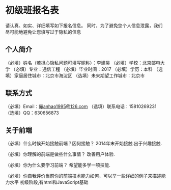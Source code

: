 # 初级班报名表

请认真、如实、详细填写如下报名信息。
同时，为了避免您个人信息泄露，我们尽可能地避免让您填写过于隐私的信息

## 个人简介

（必填）姓名（若担心隐私问题可填写昵称）：李建昊
（必填）学校：北京邮电大学
（必填）专业：通信工程
（必填）毕业时间：2017
（必填）学历：本科
（选填）家庭居住城市：北京市海淀区
（选填）未来期望工作城市：北京市

## 联系方式

（必填）Email：lijianhao1995@126.com
（选填）联系电话：15810269231
（选填）QQ：630656873

## 关于前端

（必填）什么时候开始接触前端？因何接触？
2014年末开始接触.出于兴趣接触.

（必填）你理解的前端是做些什么事情？
改善用户体验.

（必填）你为什么要学习前端？
希望能多学一项技能.

（必填）你自我评价当前你的前端技术能力如何，可以举一些详细的例子来描述能力水平
初级阶段,有html和JavaScript基础
